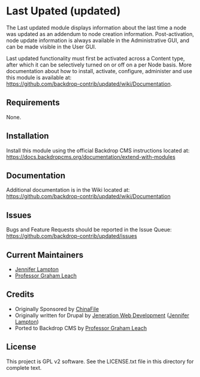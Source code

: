 Last Upated (updated)
========
The Last updated module displays information about the last time a node was updated as an addendum to node creation information.  Post-activation, node update information is always available in the Administrative GUI, and can be made visible in the User GUI.

Last updated functionality must first be activated across a Content type, after which it can be selectively turned on or off on a per Node basis.  More documentation about how to install, activate, configure, administer and use this module is available at:  
https://github.com/backdrop-contrib/updated/wiki/Documentation.

Requirements
------------
None.

Installation
------------
Install this module using the official Backdrop CMS instructions located at:  
https://docs.backdropcms.org/documentation/extend-with-modules

Documentation
-------------
Additional documentation is in the Wiki located at:   
https://github.com/backdrop-contrib/updated/wiki/Documentation


Issues
------
Bugs and Feature Requests should be reported in the Issue Queue:  
https://github.com/backdrop-contrib/updated/issues


Current Maintainers
-------------------
- [Jennifer Lampton](https://github.com/jenlampton)
- [Professor Graham Leach](https://github.com/professorGram)


Credits
-------
- Originally Sponsored by [ChinaFile](http://chinafile.com/)
- Originally written for Drupal by [Jeneration Web Development](http://www.jenerationweb.com/) ([Jennifer Lampton](https://github.com/jenlampton))
- Ported to Backdrop CMS by [Professor Graham Leach](https://github.com/professorGram)


License
-------
This project is GPL v2 software.
See the LICENSE.txt file in this directory for complete text.